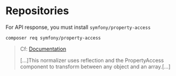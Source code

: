 # Repositories

For API response, you must install `symfony/property-access`

```
composer req symfony/property-access
```


> Cf: [Documentation](https://symfony.com/doc/6.4/serializer.html#the-serialization-process-normalizers-and-encoders)
>
> [...]This normalizer uses reflection and the PropertyAccess component to transform between any object and an array.[...]
